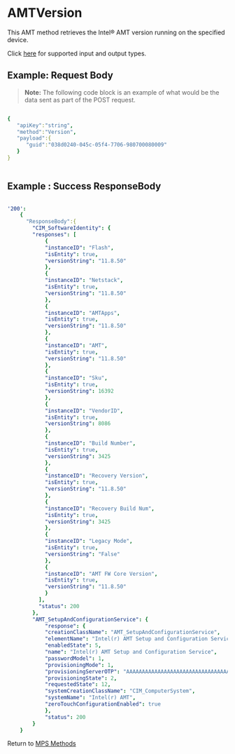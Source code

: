 # AMTVersion

This AMT method retrieves the Intel&reg; AMT version running on the specified device.

Click [here](types.md) for supported input and output types.

## Example: Request Body

>**Note:** The following code block is an example of what would be the data sent as part of the POST request. 

``` yaml

{  
   "apiKey":"string",
   "method":"Version",
   "payload":{  
      "guid":"038d0240-045c-05f4-7706-980700080009"
   }
}
	
```
## Example : Success ResponseBody

``` yaml

'200':
    {
      "ResponseBody":{
		"CIM_SoftwareIdentity": {
		"responses": [
			{
			"instanceID": "Flash",
			"isEntity": true,
			"versionString": "11.8.50"
			},
			{
			"instanceID": "Netstack",
			"isEntity": true,
			"versionString": "11.8.50"
			},
			{
			"instanceID": "AMTApps",
			"isEntity": true,
			"versionString": "11.8.50"
			},
			{
			"instanceID": "AMT",
			"isEntity": true,
			"versionString": "11.8.50"
			},
			{
			"instanceID": "Sku",
			"isEntity": true,
			"versionString": 16392
			},
			{
			"instanceID": "VendorID",
			"isEntity": true,
			"versionString": 8086
			},
			{
			"instanceID": "Build Number",
			"isEntity": true,
			"versionString": 3425
			},
			{
			"instanceID": "Recovery Version",
			"isEntity": true,
			"versionString": "11.8.50"
			},
			{
			"instanceID": "Recovery Build Num",
			"isEntity": true,
			"versionString": 3425
			},
			{
			"instanceID": "Legacy Mode",
			"isEntity": true,
			"versionString": "False"
			},
			{
			"instanceID": "AMT FW Core Version",
			"isEntity": true,
			"versionString": "11.8.50"
			}
		  ],
		  "status": 200
		},
		"AMT_SetupAndConfigurationService": {
			"response": {
			"creationClassName": "AMT_SetupAndConfigurationService",
			"elementName": "Intel(r) AMT Setup and Configuration Service",
			"enabledState": 5,
			"name": "Intel(r) AMT Setup and Configuration Service",
			"passwordModel": 1,
			"provisioningMode": 1,
			"provisioningServerOTP": "AAAAAAAAAAAAAAAAAAAAAAAAAAAAAAAAAAAAAAAAAAA=",
			"provisioningState": 2,
			"requestedState": 12,
			"systemCreationClassName": "CIM_ComputerSystem",
			"systemName": "Intel(r) AMT",
			"zeroTouchConfigurationEnabled": true
			},
		    "status": 200
		}
	}


```

Return to [MPS Methods](../indexMPS.md)